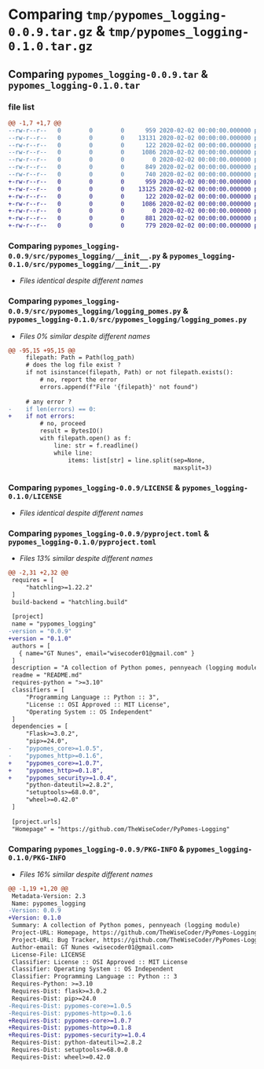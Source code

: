 # Comparing `tmp/pypomes_logging-0.0.9.tar.gz` & `tmp/pypomes_logging-0.1.0.tar.gz`

## Comparing `pypomes_logging-0.0.9.tar` & `pypomes_logging-0.1.0.tar`

### file list

```diff
@@ -1,7 +1,7 @@
--rw-r--r--   0        0        0      959 2020-02-02 00:00:00.000000 pypomes_logging-0.0.9/src/pypomes_logging/__init__.py
--rw-r--r--   0        0        0    13131 2020-02-02 00:00:00.000000 pypomes_logging-0.0.9/src/pypomes_logging/logging_pomes.py
--rw-r--r--   0        0        0      122 2020-02-02 00:00:00.000000 pypomes_logging-0.0.9/.gitignore
--rw-r--r--   0        0        0     1086 2020-02-02 00:00:00.000000 pypomes_logging-0.0.9/LICENSE
--rw-r--r--   0        0        0        0 2020-02-02 00:00:00.000000 pypomes_logging-0.0.9/README.md
--rw-r--r--   0        0        0      849 2020-02-02 00:00:00.000000 pypomes_logging-0.0.9/pyproject.toml
--rw-r--r--   0        0        0      740 2020-02-02 00:00:00.000000 pypomes_logging-0.0.9/PKG-INFO
+-rw-r--r--   0        0        0      959 2020-02-02 00:00:00.000000 pypomes_logging-0.1.0/src/pypomes_logging/__init__.py
+-rw-r--r--   0        0        0    13125 2020-02-02 00:00:00.000000 pypomes_logging-0.1.0/src/pypomes_logging/logging_pomes.py
+-rw-r--r--   0        0        0      122 2020-02-02 00:00:00.000000 pypomes_logging-0.1.0/.gitignore
+-rw-r--r--   0        0        0     1086 2020-02-02 00:00:00.000000 pypomes_logging-0.1.0/LICENSE
+-rw-r--r--   0        0        0        0 2020-02-02 00:00:00.000000 pypomes_logging-0.1.0/README.md
+-rw-r--r--   0        0        0      881 2020-02-02 00:00:00.000000 pypomes_logging-0.1.0/pyproject.toml
+-rw-r--r--   0        0        0      779 2020-02-02 00:00:00.000000 pypomes_logging-0.1.0/PKG-INFO
```

### Comparing `pypomes_logging-0.0.9/src/pypomes_logging/__init__.py` & `pypomes_logging-0.1.0/src/pypomes_logging/__init__.py`

 * *Files identical despite different names*

### Comparing `pypomes_logging-0.0.9/src/pypomes_logging/logging_pomes.py` & `pypomes_logging-0.1.0/src/pypomes_logging/logging_pomes.py`

 * *Files 0% similar despite different names*

```diff
@@ -95,15 +95,15 @@
     filepath: Path = Path(log_path)
     # does the log file exist ?
     if not isinstance(filepath, Path) or not filepath.exists():
         # no, report the error
         errors.append(f"File '{filepath}' not found")
 
     # any error ?
-    if len(errors) == 0:
+    if not errors:
         # no, proceed
         result = BytesIO()
         with filepath.open() as f:
             line: str = f.readline()
             while line:
                 items: list[str] = line.split(sep=None,
                                               maxsplit=3)
```

### Comparing `pypomes_logging-0.0.9/LICENSE` & `pypomes_logging-0.1.0/LICENSE`

 * *Files identical despite different names*

### Comparing `pypomes_logging-0.0.9/pyproject.toml` & `pypomes_logging-0.1.0/pyproject.toml`

 * *Files 13% similar despite different names*

```diff
@@ -2,31 +2,32 @@
 requires = [
     "hatchling>=1.22.2"
 ]
 build-backend = "hatchling.build"
 
 [project]
 name = "pypomes_logging"
-version = "0.0.9"
+version = "0.1.0"
 authors = [
   { name="GT Nunes", email="wisecoder01@gmail.com" }
 ]
 description = "A collection of Python pomes, pennyeach (logging module)"
 readme = "README.md"
 requires-python = ">=3.10"
 classifiers = [
     "Programming Language :: Python :: 3",
     "License :: OSI Approved :: MIT License",
     "Operating System :: OS Independent"
 ]
 dependencies = [
     "Flask>=3.0.2",
     "pip>=24.0",
-    "pypomes_core>=1.0.5",
-    "pypomes_http>=0.1.6",
+    "pypomes_core>=1.0.7",
+    "pypomes_http>=0.1.8",
+    "pypomes_security>=1.0.4",
     "python-dateutil>=2.8.2",
     "setuptools>=68.0.0",
     "wheel>=0.42.0"
 ]
 
 [project.urls]
 "Homepage" = "https://github.com/TheWiseCoder/PyPomes-Logging"
```

### Comparing `pypomes_logging-0.0.9/PKG-INFO` & `pypomes_logging-0.1.0/PKG-INFO`

 * *Files 16% similar despite different names*

```diff
@@ -1,19 +1,20 @@
 Metadata-Version: 2.3
 Name: pypomes_logging
-Version: 0.0.9
+Version: 0.1.0
 Summary: A collection of Python pomes, pennyeach (logging module)
 Project-URL: Homepage, https://github.com/TheWiseCoder/PyPomes-Logging
 Project-URL: Bug Tracker, https://github.com/TheWiseCoder/PyPomes-Logging/issues
 Author-email: GT Nunes <wisecoder01@gmail.com>
 License-File: LICENSE
 Classifier: License :: OSI Approved :: MIT License
 Classifier: Operating System :: OS Independent
 Classifier: Programming Language :: Python :: 3
 Requires-Python: >=3.10
 Requires-Dist: flask>=3.0.2
 Requires-Dist: pip>=24.0
-Requires-Dist: pypomes-core>=1.0.5
-Requires-Dist: pypomes-http>=0.1.6
+Requires-Dist: pypomes-core>=1.0.7
+Requires-Dist: pypomes-http>=0.1.8
+Requires-Dist: pypomes-security>=1.0.4
 Requires-Dist: python-dateutil>=2.8.2
 Requires-Dist: setuptools>=68.0.0
 Requires-Dist: wheel>=0.42.0
```

